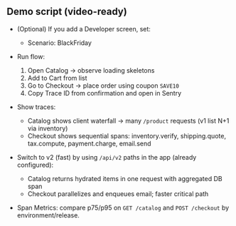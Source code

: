 ## Demo script (video-ready)

- (Optional) If you add a Developer screen, set:
  - Scenario: BlackFriday

- Run flow:
  1. Open Catalog → observe loading skeletons
  2. Add to Cart from list
  3. Go to Checkout → place order using coupon `SAVE10`
  4. Copy Trace ID from confirmation and open in Sentry

- Show traces:
  - Catalog shows client waterfall → many `/product` requests (v1 list N+1 via inventory)
  - Checkout shows sequential spans: inventory.verify, shipping.quote, tax.compute, payment.charge, email.send

- Switch to v2 (fast) by using `/api/v2` paths in the app (already configured):
  - Catalog returns hydrated items in one request with aggregated DB span
  - Checkout parallelizes and enqueues email; faster critical path

- Span Metrics: compare p75/p95 on `GET /catalog` and `POST /checkout` by environment/release.
